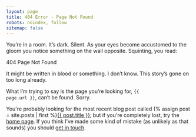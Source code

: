 ```yaml
---
layout: page
title: 404 Error - Page Not Found
robots: noindex, follow
sitemap: false
---
```


You’re in a room. It’s dark. Silent. As your eyes become accustomed to the gloom you notice something on the wall opposite. Squinting, you read:

404 Page Not Found

It might be written in blood or something. I don’t know. This story’s gone on too long already.

What I’m trying to say is the page you’re looking for, <code>{{ page.url }}</code>, can’t be found. Sorry.

You're probably looking for the most recent blog post called {% assign post = site.posts | first %}<a href="{{ post.url }}">{{ post.title }}</a>; but if you're completely lost, try the <a href="/">home page</a>. If you think I’ve made some kind of mistake (as unlikely as that sounds) you should <a href="mailto:{{ site.email }}">get in touch</a>.
